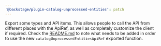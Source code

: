 ```yaml
---
'@backstage/plugin-catalog-unprocessed-entities': patch
---
```


Export some types and API items. This allows people to call the API from different places with the ApiRef, as well
as completely customize the client if required. Check the [README.md](https://github.com/backstage/backstage/blob/master/plugins/catalog-unprocessed-entities/README.md) to
note what needs to be added in order to use the new `catalogUnprocessedEntitiesApiRef` exported function.
